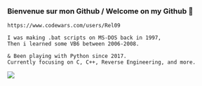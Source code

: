 ### Bienvenue sur mon Github / Welcome on my Github :fox_face:

```
https://www.codewars.com/users/Rel09

I was making .bat scripts on MS-DOS back in 1997,
Then i learned some VB6 between 2006-2008.

& Been playing with Python since 2017.
Currently focusing on C, C++, Reverse Engineering, and more.
```


<div style="display: flex; flex-direction: row;">
 <img class="img" src="https://github-readme-stats.vercel.app/api/top-langs/?username=Rel09&theme=radical&layout=compact" />
</div>
